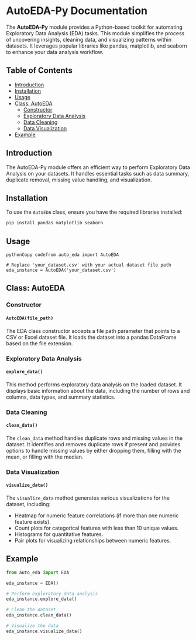 # AutoEDA-Py Documentation

The **AutoEDA-Py** module provides a Python-based toolkit for automating Exploratory Data Analysis (EDA) tasks. This module simplifies the process of uncovering insights, cleaning data, and visualizing patterns within datasets. It leverages popular libraries like pandas, matplotlib, and seaborn to enhance your data analysis workflow.

## Table of Contents

- [Introduction](#introduction)
- [Installation](#installation)
- [Usage](#usage)
- [Class: AutoEDA](#class-autoeda)
    - [Constructor](#constructor)
    - [Exploratory Data Analysis](#exploratory-data-analysis)
    - [Data Cleaning](#data-cleaning)
    - [Data Visualization](#data-visualization)
- [Example](#example)

## Introduction

The AutoEDA-Py module offers an efficient way to perform Exploratory Data Analysis on your datasets. It handles essential tasks such as data summary, duplicate removal, missing value handling, and visualization.

## Installation

To use the `AutoEDA` class, ensure you have the required libraries installed:

```bash
pip install pandas matplotlib seaborn
```

## Usage

```
pythonCopy codefrom auto_eda import AutoEDA

# Replace 'your_dataset.csv' with your actual dataset file path
eda_instance = AutoEDA('your_dataset.csv')
```

## Class: AutoEDA

### Constructor

#### `AutoEDA(file_path)`

The EDA class constructor accepts a file path parameter that points to a CSV or Excel dataset file. It loads the dataset into a pandas DataFrame based on the file extension.

### Exploratory Data Analysis

#### `explore_data()`

This method performs exploratory data analysis on the loaded dataset. It displays basic information about the data, including the number of rows and columns, data types, and summary statistics.

### Data Cleaning

#### `clean_data()`

The `clean_data` method handles duplicate rows and missing values in the dataset. It identifies and removes duplicate rows if present and provides options to handle missing values by either dropping them, filling with the mean, or filling with the median.

### Data Visualization

#### `visualize_data()`

The `visualize_data` method generates various visualizations for the dataset, including:

- Heatmap for numeric feature correlations (if more than one numeric feature exists).
- Count plots for categorical features with less than 10 unique values.
- Histograms for quantitative features.
- Pair plots for visualizing relationships between numeric features.

## Example
```python
from auto_eda import EDA

eda_instance = EDA()
```
```python
# Perform exploratory data analysis
eda_instance.explore_data()

# Clean the dataset
eda_instance.clean_data()

# Visualize the data
eda_instance.visualize_data()
```



